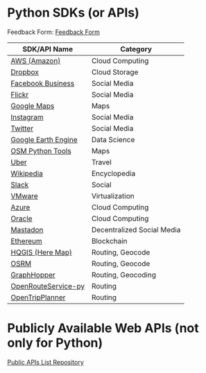 # Python SDKs (or APIs)

Feedback Form: [Feedback Form](https://forms.gle/frtqUK32Lv68Uiwr6)

 **SDK/API Name** | **Category** 
---|---
 [AWS (Amazon)][1] | Cloud Computing 
 [Dropbox][2] | Cloud Storage 
 [Facebook Business][3] | Social Media 
 [Flickr][4] | Social Media 
 [Google Maps][5] | Maps 
 [Instagram][6] | Social Media 
 [Twitter][7] | Social Media 
 [Google Earth Engine][8] | Data Science 
 [OSM Python Tools][9] | Maps 
 [Uber][10] | Travel 
 [Wikipedia][11] | Encyclopedia 
 [Slack][12] | Social 
 [VMware][13] | Virtualization 
 [Azure][14] | Cloud Computing 
 [Oracle][15] | Cloud Computing 
 [Mastadon][16] | Decentralized Social Media 
 [Ethereum][17] | Blockchain 
 [HQGIS (Here Map)][18] | Routing, Geocode 
 [OSRM ][19] | Routing, Geocode 
 [GraphHopper][20] | Routing, Geocoding 
 [OpenRouteService-py][21] | Routing 
 [OpenTripPlanner][22] | Routing 

# Publicly Available Web APIs (not only for Python)
 [Public APIs List Repository][23]

[1]: https://boto3.amazonaws.com/v1/documentation/api/latest/index.html
[2]: https://www.dropbox.com/developers/reference/getting-started?_tk=guides_lp&_ad=tutorial5&_camp=get_started
[3]: https://developers.facebook.com/docs/business-sdk/getting-started#python
[4]: https://stuvel.eu/software/flickrapi/
[5]: https://github.com/googlemaps/google-maps-services-python
[6]: https://rapidapi.com/blog/instagram-api-python/
[7]: https://developer.twitter.com/en/docs/twitter-api/tools-and-libraries/v2
[8]: https://developers.google.com/earth-engine/guides/python_install
[9]: https://github.com/mocnik-science/osm-python-tools
[10]: https://developer.uber.com/docs/riders/ride-requests/tutorials/api/python
[11]: https://wikipedia.readthedocs.io/en/latest/
[12]: https://slack.dev/python-slack-sdk/web/index.html
[13]: https://developer.vmware.com/sdks
[14]: https://azure.github.io/azure-sdk-for-python/
[15]: https://docs.oracle.com/en-us/iaas/Content/API/SDKDocs/pythonsdk.htm
[16]: https://mastodonpy.readthedocs.io/en/stable/
[17]: https://ethereum.org/en/developers/docs/programming-languages/python/
[18]: https://plugins.qgis.org/plugins/Hqgis/#plugin-about
[19]: http://project-osrm.org/docs/v5.24.0/api/#
[20]: https://docs.graphhopper.com/
[21]: https://github.com/GIScience/openrouteservice-py
[22]: https://docs.opentripplanner.org/en/v1.5.0/Scripting/#api
[23]: https://github.com/public-apis/public-apis